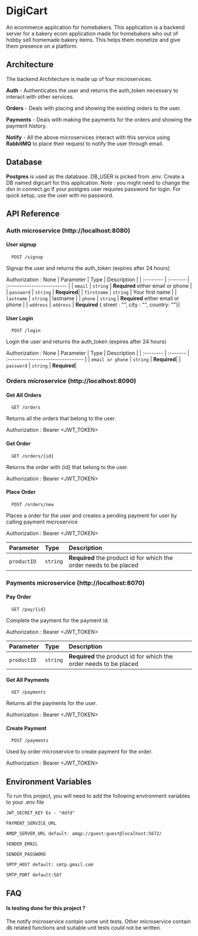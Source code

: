 
# DigiCart

An ecommerce application for homebakers.
This application is a backend server for a bakery ecom application made for homebakers who out of hobby sell homemade bakery items. This helps them monetize and give them presence on a platform.

## Architecture
The backend Architecture is made up of four microservices.

**Auth** - Authenticates the user and returns the auth_token necessary to interact with other services.

**Orders** - Deals with placing and showing the existing orders to the user.

**Payments** - Deals with making the payments for the orders and showing the payment history.

**Notify** - All the above microservices interact with this service using **RabbitMQ** to place their request to notify the user through email.

## Database
**Postgres** is used as the database.
DB_USER is picked from .env.
Create a DB named digicart for this application.
Note : you might need to change the 
dsn in connect.go if your postgres user requires password for login. For quick setup, use the user with no password.

## API Reference

### Auth microservice (http://localhost:8080)
#### User signup

```http
  POST /signup
```
Signup the user and returns the auth_token (expires after 24 hours)

Authorization : None
| Parameter | Type     | Description                |
| :-------- | :------- | :------------------------- |
| `email` | `string` | **Required** either email or phone |
| `password` | `string` | **Required**|
| `firstname` | `string` | Your first name |
| `lastname` | `string` | lastname |
| `phone` | `string` | **Required** either email or phone |
| `address` | `address` | **Required** { street : "", city : "", country: ""}|

#### User Login

```http
  POST /login
```
Login the user and returns the auth_token (expires after 24 hours)

Authorization : None
| Parameter | Type     | Description                       |
| :-------- | :------- | :-------------------------------- |
| `email or phone`      | `string` | **Required**|
| `password`      | `string` | **Required**|

### Orders microservice (http://localhost:8090)

#### Get All Orders
```http
  GET /orders
```
Returns all the orders that belong to the user.

Authorization : Bearer <JWT_TOKEN>

#### Get Order
```http
  GET /orders/{id}
```
Returns the order with {id} that belong to the user.

Authorization : Bearer <JWT_TOKEN>

#### Place Order
```http
  POST /orders/new
```
Places a order for the user and creates a pending payment for user by calling payment microservice

Authorization : Bearer <JWT_TOKEN>

| Parameter | Type     | Description                       |
| :-------- | :------- | :-------------------------------- |
| `productID`      | `string` | **Required** the product id for  which the order needs to be placed|

### Payments microservice (http://localhost:8070)

#### Pay Order
```http
  GET /pay/{id}
```
Complete the payment for the payment id.

Authorization : Bearer <JWT_TOKEN>

| Parameter | Type     | Description                       |
| :-------- | :------- | :-------------------------------- |
| `productID`      | `string` | **Required** the product id for  which the order needs to be placed|

#### Get All Payments
```http
  GET /payments
```
Returns all the payments for the user.

Authorization : Bearer <JWT_TOKEN>

#### Create Payment
```http
  POST /payments
```
Used by order microservice to create payment for the order.

Authorization : Bearer <JWT_TOKEN>


## Environment Variables

To run this project, you will need to add the following environment variables to your .env file

`JWT_SECRET_KEY Ex - "ddfd"`

`PAYMENT_SERVICE_URL`

`AMQP_SERVER_URL default: amqp://guest:guest@localhost:5672/`

`SENDER_EMAIL`

`SENDER_PASSWORD`

`SMTP_HOST default: smtp.gmail.com`

`SMTP_PORT default:587`
## FAQ

#### Is testing done for this project ?

The notify microservice contain some unit tests.
Other microservice contain db related functions and suitable unit tests could not be written.



